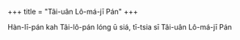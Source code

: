 +++
title = "Tâi-uân Lô-má-jī Pán"
+++

Hàn-lī-pán kah Tâi-lô-pán lóng ū siá, tī-tsia sī Tâi-uân Lô-má-jī Pán